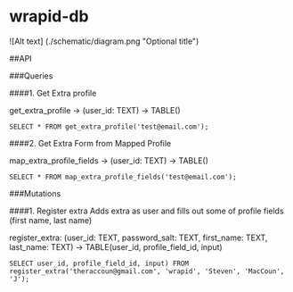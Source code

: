 # wrapid-db

![Alt text] (./schematic/diagram.png "Optional title")

##API

###Queries

####1. Get Extra profile

get_extra_profile -> (user_id: TEXT) -> TABLE()
```
SELECT * FROM get_extra_profile('test@email.com');
```

####2. Get Extra Form from Mapped Profile

map_extra_profile_fields -> (user_id: TEXT) -> TABLE()
```
SELECT * FROM map_extra_profile_fields('test@email.com');
```


###Mutations

####1. Register extra
Adds extra as user and fills out some of profile fields (first name, last name)

register_extra: (user_id: TEXT, password_salt: TEXT, first_name: TEXT, last_name: TEXT) -> TABLE(user_id, profile_field_id, input)
```
SELECT user_id, profile_field_id, input) FROM register_extra('theraccoun@gmail.com', 'wrapid', 'Steven', 'MacCoun', 'J');
```
